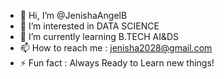 - 👋 Hi, I’m @JenishaAngelB
- 👀 I’m interested in DATA SCIENCE
- 🌱 I’m currently learning B.TECH AI&DS
- 📫 How to reach me : jenisha2028@gmail.com
- ⚡ Fun fact : Always Ready to Learn new things!
